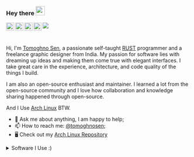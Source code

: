 ### Hey there <img src="https://media.giphy.com/media/hvRJCLFzcasrR4ia7z/giphy.gif" width="25px">
<a href="https://www.youtube.com/channel/UC1fvGpCoIZUtnmXYf52XPcw">
  <img align="left" alt="Think Tank" width="22px" src="https://raw.githubusercontent.com/peterthehan/peterthehan/master/assets/youtube.svg" />
</a>
<a href="https://www.reddit.com/user/TomoghnoSen">
  <img align="left" alt="Tomoghno Sen | Twitter" width="22px" src="https://raw.githubusercontent.com/peterthehan/peterthehan/master/assets/reddit.svg" />
</a>
<a href="https://open.spotify.com/user/313lliw5qrcpuynu5egutykb6iim">
  <img align="left" alt="Tomoghno's Spotify" width="22px" src="https://raw.githubusercontent.com/peterthehan/peterthehan/master/assets/spotify.svg" />
</a>
<a href="https://twitter.com/TomoghnoS">
  <img align="left" alt="Tomoghno Sen | Twitter" width="22px" src="https://raw.githubusercontent.com/peterthehan/peterthehan/master/assets/twitter.svg" />
</a>

![](https://visitor-badge.glitch.me/badge?page_id=Tomoghno.Tomoghno)

<br />

Hi, I'm [Tomoghno Sen](https://sentomoghno503.wixsite.com/design "Website"), a passionate self-taught [RUST](https://www.rust-lang.org "RUST") programmer and a freelance graphic designer from India. My passion for software lies with dreaming up ideas and making them come true with elegant interfaces. I take great care in the experience, architecture, and code quality of the things I build.

I am also an open-source enthusiast and maintainer. I learned a lot from the open-source community and I love how collaboration and knowledge sharing happened through open-source.

And I Use [Arch Linux](https://archlinux.org/ "Arch Linux") BTW.
  
- 💬 Ask me about anything, I am happy to help;
- 📫 How to reach me: [@tomoghnosen](https://www.instagram.com/tomoghnosen/ "Instagram");
- 🖥 Check out my [Arch Linux Repository](https://gitlab.com/Tomoghno/ts-arch-repo "ts-arch-repo")

<details>
<summary>Software I Use :)</summary>

- OS: [Arch Linux](https://archlinux.org/ "Arch Linux")
- Desktop: [GNOME](https://www.gnome.org/ "GNOME Desktop")
- Terminal: [Alacritty](https://github.com/alacritty/alacritty "Alacritty")
- Shell: [zsh](https://www.zsh.org/ "ZSH")
- Editor: [Neovim](https://neovim.io/ "Neovim")
- File Manager: [Nautilus](https://gitlab.gnome.org/GNOME/nautilus "Nautilus")
- Music player: [Lollypop](https://wiki.gnome.org/Apps/Lollypop "Lollypop")
- Virtual Machine: [Boxes](https://wiki.gnome.org/Apps/Boxes "GNOME Boxes")
- Browser: [Firefox](https://www.mozilla.org/en-US/firefox/new "Firefox")
</details>
